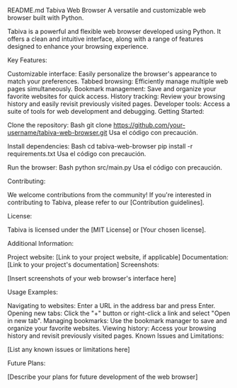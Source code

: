 README.md
Tabiva Web Browser
A versatile and customizable web browser built with Python.

Tabiva is a powerful and flexible web browser developed using Python. It offers a clean and intuitive interface, along with a range of features designed to enhance your browsing experience.

Key Features:

Customizable interface: Easily personalize the browser's appearance to match your preferences.
Tabbed browsing: Efficiently manage multiple web pages simultaneously.
Bookmark management: Save and organize your favorite websites for quick access.
History tracking: Review your browsing history and easily revisit previously visited pages.
Developer tools: Access a suite of tools for web development and debugging.
Getting Started:

Clone the repository:
Bash
git clone https://github.com/your-username/tabiva-web-browser.git
Usa el código con precaución.

Install dependencies:
Bash
cd tabiva-web-browser
pip install -r requirements.txt
Usa el código con precaución.

Run the browser:
Bash
python src/main.py
Usa el código con precaución.

Contributing:

We welcome contributions from the community! If you're interested in contributing to Tabiva, please refer to our [Contribution guidelines].

License:

Tabiva is licensed under the [MIT License] or [Your chosen license].

Additional Information:

Project website: [Link to your project website, if applicable]
Documentation: [Link to your project's documentation]
Screenshots:

[Insert screenshots of your web browser's interface here]

Usage Examples:

Navigating to websites: Enter a URL in the address bar and press Enter.
Opening new tabs: Click the "+" button or right-click a link and select "Open in new tab".
Managing bookmarks: Use the bookmark manager to save and organize your favorite websites.
Viewing history: Access your browsing history and revisit previously visited pages.
Known Issues and Limitations:

[List any known issues or limitations here]

Future Plans:

[Describe your plans for future development of the web browser]

